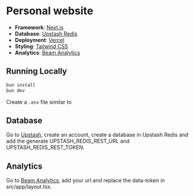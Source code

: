 # Personal website

- **Framework**: [Next.js](https://nextjs.org/)
- **Database**: [Upstash Redis](https://upstash.com/)
- **Deployment**: [Vercel](https://vercel.com)
- **Styling**: [Tailwind CSS](https://tailwindcss.com)
- **Analytics**: [Beam Analytics](https://beamanalytics.io/)

## Running Locally

```bash
bun install
bun dev
```

Create a `.env` file similar to 
## Database 

Go to [Upstash](https://upstash.com/), create an account, create a database in Upstash Redis and add the generate UPSTASH_REDIS_REST_URL and UPSTASH_REDIS_REST_TOKEN.

## Analytics

Go to [Beam Analytics](https://beamanalytics.io/), add your url and replace the data-token in src/app/layout.tsx.

